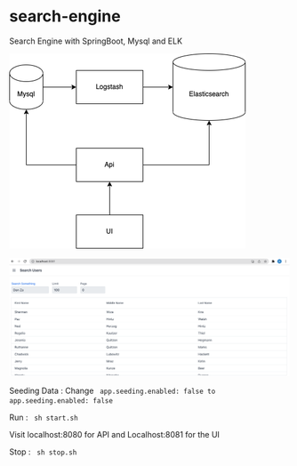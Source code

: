 # search-engine
Search Engine with SpringBoot, Mysql and ELK

![Targeted Architecture](https://github.com/wissensalt/search-engine/blob/master/architecture.png?raw=true)

![UI](https://github.com/wissensalt/search-engine/blob/master/ui.png?raw=true)

Seeding Data :
Change
<code>
app.seeding.enabled: false to app.seeding.enabled: false
</code>

Run :
<code>
sh start.sh
</code>

Visit localhost:8080 for API and Localhost:8081 for the UI

Stop :
<code>
sh stop.sh
</code>